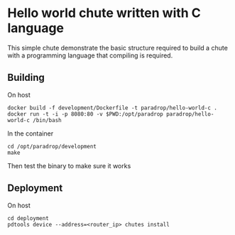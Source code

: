 Hello world chute written with C language
===================================================
This simple chute demonstrate the basic structure required to build a chute with a programming language that compiling is required.


Building
--------

On host
```
docker build -f development/Dockerfile -t paradrop/hello-world-c .
docker run -t -i -p 8080:80 -v $PWD:/opt/paradrop paradrop/hello-world-c /bin/bash
```

In the container
```
cd /opt/paradrop/development
make
```

Then test the binary to make sure it works

Deployment
-----------
On host
```
cd deployment
pdtools device --address=<router_ip> chutes install
```

